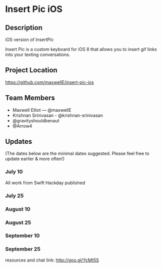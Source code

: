 Insert Pic iOS
==============

## Description

iOS version of InsertPic

Insert Pic is a custom keyboard for iOS 8 that allows you to insert gif links into your texting conversations.

## Project Location

https://github.com/maxwellE/insert-pic-ios

## Team Members

- Maxwell Elliot — @maxwellE
- Krishnan Srinivasan - @krishnan-srinivasan
- @gravityshouldbenaut
- @Arrow4


## Updates

(The dates below are the minimal dates suggested. Please feel free to update earlier & more often!)

### July 10

All work from Swift Hackday published

### July 25

### August 10

### August 25

### September 10

### September 25

resources and chat link: http://goo.gl/YcMt5S
